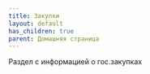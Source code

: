 ```yaml
---
title: Закупки
layout: default
has_children: true
parent: Домашняя страница
---
```


Раздел с информацией о гос.закупках